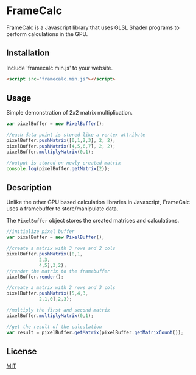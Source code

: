 
# FrameCalc

FrameCalc is a Javascript library that uses GLSL Shader programs to perform calculations in the GPU.

## Installation

Include 'framecalc.min.js' to your website.

```html
<script src="framecalc.min.js"></script>
```

## Usage
Simple demonstration of 2x2 matrix multiplication.
```javascript
var pixelBuffer = new PixelBuffer();

//each data point is stored like a vertex attribute
pixelBuffer.pushMatrix([0,1,2,3], 2, 2);
pixelBuffer.pushMatrix([4,5,6,7], 2, 2);
pixelBuffer.multiplyMatrix(0,1);

//output is stored on newly created matrix
console.log(pixelBuffer.getMatrix(2));
```

## Description
Unlike the other GPU based calculation libraries in Javascript, FrameCalc uses a framebuffer to store/manipulate data.

The ```PixelBuffer``` object stores the created matrices and calculations.
```javascript
//initialize pixel buffer
var pixelBuffer = new PixelBuffer();

//create a matrix with 3 rows and 2 cols
pixelBuffer.pushMatrix([0,1,
			2,3,
			4,5],3,2);
//render the matrix to the framebuffer
pixelBuffer.render();

//create a matrix with 2 rows and 3 cols
pixelBuffer.pushMatrix([5,4,3,
			2,1,0],2,3);

//multiply the first and second matrix
pixelBuffer.multiplyMatrix(0,1);

//get the result of the calculation
var result = pixelBuffer.getMatrix(pixelBuffer.getMatrixCount());
```

## License
[MIT](https://choosealicense.com/licenses/mit/)
